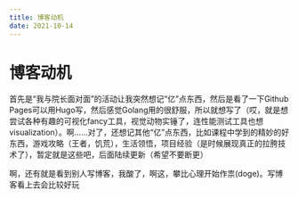 ```yaml
---
title: 博客动机
date: 2021-10-14
---
```


# 博客动机

首先是“我与院长面对面”的活动让我突然想记“亿”点东西，然后是看了一下Github Pages可以用Hugo写，然后感觉Golang用的很舒服，所以就想写了（哎，就是想尝试各种有趣的可视化fancy工具，视觉动物实锤了，连性能测试工具也想visualization）。啊……对了，还想记其他“亿”点东西，比如课程中学到的精妙的好东西，游戏攻略（王者，饥荒），生活领悟，项目经验（是时候展现真正的拉胯技术了），暂定就是这些吧，后面陆续更新（希望不要断更）

啊，还有就是看到别人写博客，我酸了，啊这，攀比心理开始作祟(doge)。写博客看上去会比较好玩
